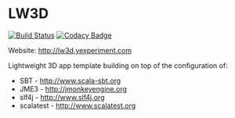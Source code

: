 # LW3D

[![Build Status](https://travis-ci.org/Y-Experiment/LW3D.svg?branch=master)](https://travis-ci.org/Y-Experiment/LW3D) [![Codacy Badge](https://api.codacy.com/project/badge/Grade/476ad1716c9d46dbb3d30034588908ca)](https://www.codacy.com/app/andrzej-tucholka/LW3D)

Website: http://lw3d.yexperiment.com

Lightweight 3D app template building on top of the configuration of:
* SBT - http://www.scala-sbt.org
* JME3 - http://jmonkeyengine.org
* slf4j - http://www.slf4j.org
* scalatest - http://www.scalatest.org

